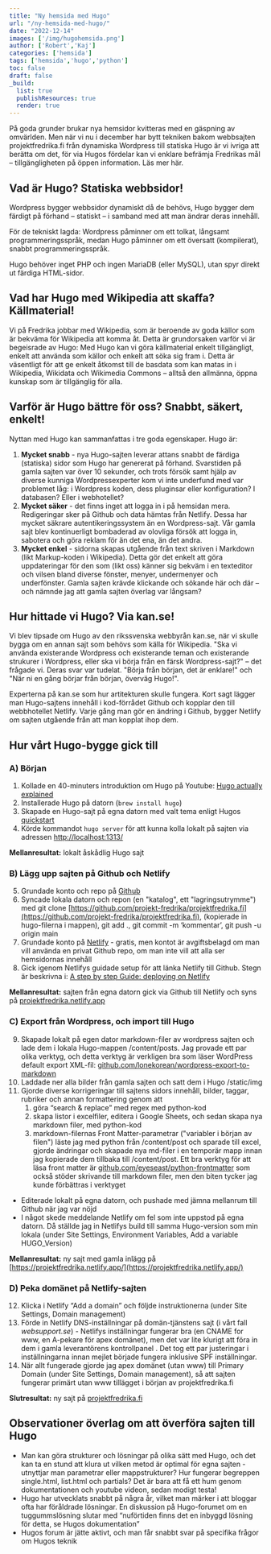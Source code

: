 ```yaml
---
title: "Ny hemsida med Hugo"
url: "/ny-hemsida-med-hugo/"
date: "2022-12-14"
images: ['/img/hugohemsida.png']
author: ['Robert','Kaj']
categories: ['hemsida']
tags: ['hemsida','hugo','python']
toc: false
draft: false
_build:
  list: true
  publishResources: true
  render: true
---
```



På goda grunder brukar nya hemsidor kvitteras med en gäspning av omvärlden. Men när vi nu i december har bytt tekniken bakom webbsajten projektfredrika.fi från dynamiska Wordpress till statiska Hugo är vi ivriga att berätta om det, för via Hugos fördelar kan vi enklare befrämja Fredrikas mål – tillgängligheten på öppen information. Läs mer här.


## Vad är Hugo? Statiska webbsidor!

Wordpress bygger webbsidor dynamiskt då de behövs, Hugo bygger dem färdigt på förhand – statiskt – i samband med att man ändrar deras innehåll.

För de tekniskt lagda: Wordpress påminner om ett tolkat, långsamt programmeringsspråk, medan Hugo påminner om ett översatt (kompilerat), snabbt programmeringsspråk.

Hugo behöver inget PHP och ingen MariaDB (eller MySQL), utan spyr direkt ut färdiga HTML-sidor.


## Vad har Hugo med Wikipedia att skaffa? Källmaterial!

Vi på Fredrika jobbar med Wikipedia, som är beroende av goda källor som är bekväma för Wikipedia att komma åt. Detta är grundorsaken varför vi är begeisrade av Hugo: Med Hugo kan vi göra källmaterial enkelt tillgängligt, enkelt att använda som källor och enkelt att söka sig fram i. Detta är väsentligt för att ge enkelt åtkomst till de basdata som kan matas in i  Wikipedia, Wikidata och Wikimedia Commons – alltså den allmänna, öppna kunskap som är tillgänglig för alla.


## Varför är Hugo bättre för oss? Snabbt, säkert, enkelt!

Nyttan med Hugo kan sammanfattas i tre goda egenskaper. Hugo är: 


1. **Mycket snabb** - nya Hugo-sajten leverar attans snabbt de färdiga (statiska) sidor som Hugo har genererat på förhand. Svarstiden på gamla sajten var över 10 sekunder, och trots försök samt hjälp av diverse kunniga Wordpressexperter kom vi inte underfund med var problemet låg: i Wordpress koden, dess pluginsar eller konfiguration? I databasen? Eller i webhotellet? 
2. **Mycket säker** - det finns inget att logga in i på hemsidan mera. Redigeringar sker på Github och data hämtas från Netlify. Dessa har mycket säkrare autentikeringssystem än en Wordpress-sajt. Vår gamla sajt blev kontinuerligt bombaderad av olovliga försök att logga in, sabotera och göra reklam för än det ena, än det andra. 
3. **Mycket enkel** - sidorna skapas utgående från text skriven i Markdown (likt Markup-koden i Wikipedia). Detta gör det enkelt att göra uppdateringar för den som (likt oss) känner sig bekväm i en texteditor och vilsen bland diverse fönster, menyer, undermenyer och underfönster. Gamla sajten krävde klickande och sökande här och där – och nämnde jag att gamla sajten överlag var långsam? 


## Hur hittade vi Hugo? Via kan.se!

Vi blev tipsade om Hugo av den rikssvenska webbyrån kan.se, när vi skulle bygga om en annan sajt som behövs som källa för Wikipedia. "Ska vi använda existerande Wordpress och existerande teman och existerande strukurer i Wordpress, eller ska vi börja från en färsk Wordpress-sajt?" – det frågade vi. Deras svar var tudelat. "Börja från början, det är enklare!" och "När ni en gång börjar från början, överväg Hugo!". 

Experterna på kan.se som hur artitekturen skulle fungera. Kort sagt lägger man Hugo-sajtens innehåll i kod-förrådet Github och kopplar den till webbhotellet Netlify. Varje gång man gör en ändring i Github, bygger Netlify om sajten utgående från att man kopplat ihop dem. 


## Hur vårt Hugo-bygge gick till 

### A) Början



1. Kollade en 40-minuters introduktion om Hugo på Youtube: [Hugo actually explained](https://www.youtube.com/watch?v=ZFL09qhKi5I)
2. Installerade Hugo på datorn (`brew install hugo`) 
3. Skapade en Hugo-sajt på egna datorn med valt tema enligt Hugos [quickstart](https://gohugo.io/getting-started/quick-start/)
4. Körde kommandot `hugo server` för att kunna kolla lokalt på sajten via adressen [http://localhost:1313/](http://localhost:1313/)

**Mellanresultat:** lokalt åskådlig Hugo sajt

### B) Lägg upp sajten på Github och Netlify



5. Grundade konto och repo på [Github](https://github.com/) 
6. Syncade lokala datorn och repon (en "katalog", ett "lagringsutrymme") med git clone [https://github.com/projekt-fredrika/projektfredrika.fi](https://github.com/projekt-fredrika/projektfredrika.fi), (kopierade in hugo-filerna i mappen), git add ., git commit -m ‘kommentar’, git push -u origin main
7. Grundade konto på [Netlify](https://netlify.com/) - gratis, men kontot är avgiftsbelagd om man vill använda en privat Github repo, om man inte vill att alla ser hemsidornas innehåll
8. Gick igenom Netlifys guidade setup för att länka Netlify till Github. Stegn är beskrivna i: [A step by step Guide: deploying on Netlify](https://www.netlify.com/blog/2016/09/29/a-step-by-step-guide-deploying-on-netlify/)

**Mellanresultat:** sajten från egna datorn gick via Github till Netlify och syns på [projektfredrika.netlify.app ](https://projektfredrika.netlify.app/)

### C) Export från Wordpress, och import till Hugo



9. Skapade lokalt på egen dator markdown-filer av wordpress sajten och lade dem i lokala Hugo-mappen /content/posts. Jag provade ett par olika verktyg, och detta verktyg är verkligen bra som läser WordPress default export XML-fil: [github.com/lonekorean/wordpress-export-to-markdown](https://github.com/lonekorean/wordpress-export-to-markdown)
10. Laddade ner alla bilder från gamla sajten och satt dem i Hugo /static/img
11. Gjorde diverse korrigeringar till sajtens sidors innehåll, bilder, taggar, rubriker och annan formattering genom att
    1. göra “search & replace” med regex med python-kod
    2. skapa listor i excelfiler, editera i Google Sheets, och sedan skapa nya markdown filer, med python-kod
    3. markdown-filernas Front Matter-parametrar ("variabler i början av filen") läste  jag med python från /content/post och sparade till excel, gjorde ändringar och skapade nya md-filer i en temporär mapp innan jag kopierade dem tillbaka till /content/post. Ett bra verktyg för att läsa front matter är  [github.com/eyeseast/python-frontmatter](https://github.com/eyeseast/python-frontmatter) som också stöder skrivande till markdown filer, men den biten tycker jag kunde förbättras i verktyget
* Editerade lokalt på egna datorn, och pushade med jämna mellanrum till Github när jag var nöjd
* I något skede meddelande Netlify om fel som inte uppstod på egna datorn. Då ställde jag in Netlifys build till samma Hugo-version som min lokala (under Site Settings, Environment Variables, Add a variable HUGO_Version)

**Mellanresultat:** ny sajt med gamla inlägg på [https://projektfredrika.netlify.app/](https://projektfredrika.netlify.app/)

### D) Peka domänet på Netlify-sajten



12. Klicka i Netlify “Add a domain” och följde instruktionerna (under Site Settings, Domain management) 
13. Förde in Netlify DNS-inställningar på domän-tjänstens sajt (i vårt fall _websupport.se_) - Netlifys inställningar fungerar bra (en CNAME for www, en A-pekare för apex domänet), men det var lite klurigt att föra in dem i gamla leverantörens kontrollpanel . Det tog ett par justeringar i inställningarna innan mejlet började fungera inklusive SPF inställningar.  
14. När allt fungerade gjorde jag apex domänet (utan www) till Primary Domain (under  Site Settings, Domain management), så att sajten fungerar primärt utan www tillägget i början av projektfredrika.fi

**Slutresultat:** ny sajt på [projektfredrika.fi](https://projektfredrika.fi/)

## Observationer överlag om att överföra sajten till Hugo



* Man kan göra strukturer och lösningar på olika sätt med Hugo, och det kan ta en stund att klura ut vilken metod är optimal för egna sajten - utnyttjar man parametrar eller mappstrukturer? Hur fungerar begreppen single.html, list.html och partials? Det är bara att få ett hum genom dokumentationen och youtube videon, sedan modigt testa!  
* Hugo har utvecklats snabbt på några år, vilket man märker i att bloggar ofta har föråldrade lösningar. En diskussion på Hugo-forumet om en tuggummslösning slutar med “nuförtiden finns det en inbyggd lösning för detta, se Hugos dokumentation”
* Hugos forum är jätte aktivt, och man får snabbt svar på specifika frågor om Hugos teknik 